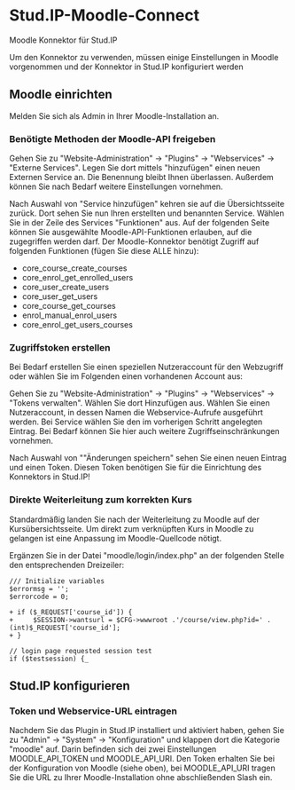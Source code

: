 # Stud.IP-Moodle-Connect
Moodle Konnektor für Stud.IP

Um den Konnektor zu verwenden, müssen einige Einstellungen in Moodle vorgenommen und der Konnektor in Stud.IP konfiguriert werden

## Moodle einrichten

Melden Sie sich als Admin in Ihrer Moodle-Installation an.

### Benötigte Methoden der Moodle-API freigeben

Gehen Sie zu "Website-Administration" -> "Plugins" -> "Webservices" -> "Externe Services". Legen Sie dort mittels "hinzufügen" einen neuen Externen Service an. Die Benennung bleibt Ihnen überlassen. Außerdem können Sie nach Bedarf weitere Einstellungen vornehmen.

Nach Auswahl von "Service hinzufügen" kehren sie auf die Übersichtsseite zurück. Dort sehen Sie nun Ihren erstellten und benannten Service. Wählen Sie in der Zeile des Services "Funktionen" aus. Auf der folgenden Seite können Sie ausgewählte Moodle-API-Funktionen erlauben, auf die zugegriffen werden darf. Der Moodle-Konnektor benötigt Zugriff auf folgenden Funktionen (fügen Sie diese ALLE hinzu):

* core_course_create_courses
* core_enrol_get_enrolled_users
* core_user_create_users
* core_user_get_users
* core_course_get_courses
* enrol_manual_enrol_users
* core_enrol_get_users_courses

### Zugriffstoken erstellen

Bei Bedarf erstellen Sie einen speziellen Nutzeraccount für den Webzugriff oder wählen Sie im Folgenden einen vorhandenen Account aus:

Gehen Sie zu "Website-Administration" -> "Plugins" -> "Webservices" -> "Tokens verwalten". Wählen Sie dort Hinzufügen aus.
Wählen Sie einen Nutzeraccount, in dessen Namen die Webservice-Aufrufe ausgeführt werden. Bei Service wählen Sie den im vorherigen Schritt angelegten Eintrag. Bei Bedarf können Sie hier auch weitere Zugriffseinschränkungen vornehmen.

Nach Auswahl von ""Änderungen speichern" sehen Sie einen neuen Eintrag und einen Token. Diesen Token benötigen Sie für die Einrichtung des Konnektors in Stud.IP!

### Direkte Weiterleitung zum korrekten Kurs

Standardmäßig landen Sie nach der Weiterleitung zu Moodle auf der Kursübersichtsseite. Um direkt zum verknüpften Kurs in Moodle zu gelangen ist eine Anpassung im Moodle-Quellcode nötigt.

Ergänzen Sie in der Datei "moodle/login/index.php" an der folgenden Stelle den entsprechenden Dreizeiler:

    /// Initialize variables
    $errormsg = '';
    $errorcode = 0;

    + if ($_REQUEST['course_id']) {
    +     $SESSION->wantsurl = $CFG->wwwroot .'/course/view.php?id=' . (int)$_REQUEST['course_id'];
    + }

    // login page requested session test
    if ($testsession) {_

## Stud.IP konfigurieren

### Token und Webservice-URL eintragen

Nachdem Sie das Plugin in Stud.IP installiert und aktiviert haben, gehen Sie zu "Admin" -> "System" -> "Konfiguration" und klappen dort die Kategorie "moodle" auf. Darin befinden sich dei zwei Einstellungen MOODLE_API_TOKEN und MOODLE_API_URI. Den Token erhalten Sie bei der Konfiguration von Moodle (siehe oben), bei MOODLE_API_URI tragen Sie die URL zu Ihrer Moodle-Installation ohne abschließenden Slash ein.
